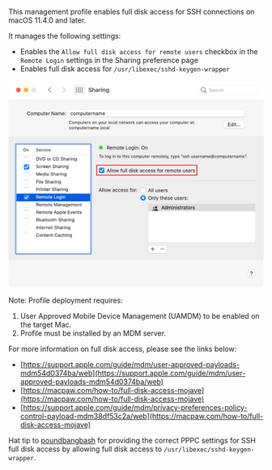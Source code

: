 This management profile enables full disk access for SSH connections on macOS 11.4.0 and later. 

It manages the following settings:

* Enables the `Allow full disk access for remote users` checkbox in the `Remote Login` settings in the Sharing preference page
* Enables full disk access for `/usr/libexec/sshd-keygen-wrapper`

![](readme_images/EnableFullDiskAccessforSSH.png)


Note: Profile deployment requires: 

1. User Approved Mobile Device Management (UAMDM) to be enabled on the target Mac.
1. Profile must be installed by an MDM server.

For more information on full disk access, please see the links below:

* [https://support.apple.com/guide/mdm/user-approved-payloads-mdm54d0374ba/web](https://support.apple.com/guide/mdm/user-approved-payloads-mdm54d0374ba/web)
* [https://macpaw.com/how-to/full-disk-access-mojave](https://macpaw.com/how-to/full-disk-access-mojave)
* [https://support.apple.com/guide/mdm/privacy-preferences-policy-control-payload-mdm38df53c2a/web](https://macpaw.com/how-to/full-disk-access-mojave)

Hat tip to [poundbangbash](https://github.com/poundbangbash) for providing the correct PPPC settings for SSH full disk access by allowing full disk access to `/usr/libexec/sshd-keygen-wrapper`.

